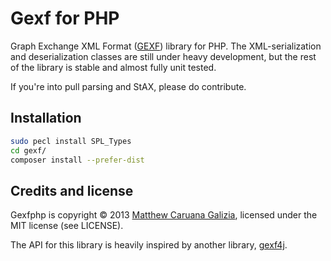 # Gexf for PHP #

Graph Exchange XML Format ([GEXF](http://www.gexf.net/format/)) library for PHP. The XML-serialization and deserialization classes are still under heavy development, but the rest of the library is stable and almost fully unit tested.

If you're into pull parsing and StAX, please do contribute.

## Installation ##

```bash
sudo pecl install SPL_Types
cd gexf/
composer install --prefer-dist
```

## Credits and license ##

Gexfphp is copyright © 2013 [Matthew Caruana Galizia](http://twitter.com/mcaruanagalizia), licensed under the MIT license (see LICENSE).

The API for this library is heavily inspired by another library, [gexf4j](https://github.com/francesco-ficarola/gexf4j).
